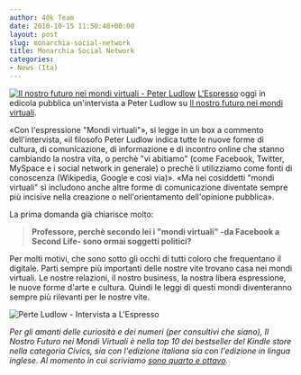```yaml
---
author: 40k Team
date: 2010-10-15 11:50:48+00:00
layout: post
slug: monarchia-social-network
title: Monarchia Social Network
categories:
- News (Ita)
---
```


[![Il nostro futuro nei mondi virtuali - Peter Ludlow](http://www.40kbooks.com/wp-content/uploads/ourfuture-ludlow-Ita_p1.jpg)](http://www.40kbooks.com/?page_id=133&category=7&product_id=28)
[L'Espresso](http://espresso.repubblica.it/) oggi in edicola pubblica un'intervista a Peter Ludlow su [Il nostro futuro nei mondi virtuali](http://www.40kbooks.com/?page_id=133&category=7&product_id=28).

«Con l'espressione "Mondi virtuali"», si legge in un box a commento dell'intervista, «il filosofo Peter Ludlow indica tutte le nuove forme di cultura, di comunicazione, di informazione e di incontro online che stanno cambiando la nostra vita, o perchè "vi abitiamo" (come Facebook, Twitter, MySpace e i social network in generale) o prechè li utilizziamo come fonti di conoscenza (Wikipedia, Google e così via)».
«Ma nei cosiddetti "mondi virtuali" si includono anche altre forme di comunicazione diventate sempre più incisive nella creazione o nell'orientamento dell'opinione pubblica».

La prima domanda già chiarisce molto:


> **Professore, perchè secondo lei i "mondi virtuali" -da Facebook a Second Life- sono ormai soggetti politici?**

Per molti motivi, che sono sotto gli occhi di tutti coloro che frequentano il digitale. Parti sempre più importanti delle nostre vite trovano casa nei mondi virtuali. Le nostre relazioni, il nostro business, la nostra libera espressione, le nuove forme d'arte e cultura. Quindi le leggi di questi mondi diventeranno sempre più rilevanti per le nostre vite.


![Perte Ludlow - Intervista a L'Espresso](http://www.40kbooks.com/wp-content/uploads/ludlow2.jpg)

_Per gli amanti delle curiosità e dei numeri (per consultivi che siano), _Il Nostro Futuro nei Mondi Virtuali_ è nella top 10 dei bestseller del Kindle store nella categoria Civics, sia con l'edizione italiana sia con l'edizione in lingua inglese. Al momento in cui scriviamo [sono quarto e ottavo](http://www.amazon.com/gp/bestsellers/digital-text/157418011/ref=pd_zg_hrsr_kinc_1_5_last)._
